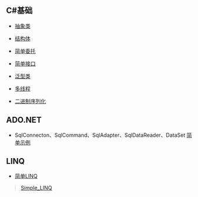 ## C#基础
* [抽象类](/Abstract_Class.cs)

* [结构体](/DateTime_Struct.cs)

* [简单委托](/First_Delegate.cs)

* [简单接口](/First_Interface.cs)

* [泛型类](/Generic_Class.cs)

* [多线程](/Test_Thread.cs)

* [二进制序列化](/Binary_Serialization.cs)


## ADO.NET
* SqlConnecton、SqlCommand、SqlAdapter、SqlDataReader、DataSet [简单示例](/simple_ADO.NET.cs)

## LINQ
* [简单LINQ](/Simple_LINQ.cs)
> [Simple_LINQ](!/Simple_LINQ.png)

